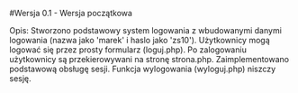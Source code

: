 #Wersja 0.1 - Wersja początkowa

Opis:
Stworzono podstawowy system logowania z wbudowanymi danymi logowania (nazwa jako 'marek' i haslo jako 'zs10').
Użytkownicy mogą logować się przez prosty formularz (loguj.php).
Po zalogowaniu użytkownicy są przekierowywani na stronę strona.php.
Zaimplementowano podstawową obsługę sesji. 
Funkcja wylogowania (wyloguj.php) niszczy sesję.
